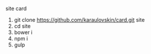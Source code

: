 site card

1. git clone https://github.com/karaulovskin/card.git site
2. cd site
3. bower i
4. npm i
5. gulp